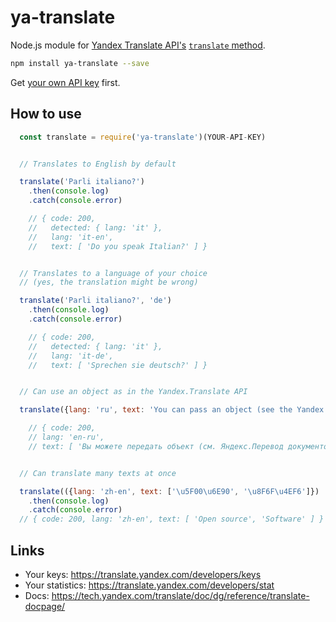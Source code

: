 # ya-translate

Node.js module for [Yandex Translate API's](https://tech.yandex.com/translate/doc/dg/reference/translate-docpage/) [`translate` method](https://tech.yandex.com/translate/doc/dg/reference/translate-docpage/).


```bash
npm install ya-translate --save
```

Get [your own API key](https://translate.yandex.com/developers/keys) first.

## How to use

```javascript
  const translate = require('ya-translate')(YOUR-API-KEY)


  // Translates to English by default

  translate('Parli italiano?')
    .then(console.log)
    .catch(console.error)

    // { code: 200,
    //   detected: { lang: 'it' },
    //   lang: 'it-en',
    //   text: [ 'Do you speak Italian?' ] }


  // Translates to a language of your choice
  // (yes, the translation might be wrong)

  translate('Parli italiano?', 'de')
    .then(console.log)
    .catch(console.error)

    // { code: 200,
    //   detected: { lang: 'it' },
    //   lang: 'it-de',
    //   text: [ 'Sprechen sie deutsch?' ] }


  // Can use an object as in the Yandex.Translate API

  translate({lang: 'ru', text: 'You can pass an object (see the Yandex.Translate docs)'})

    // { code: 200,
    // lang: 'en-ru',
    // text: [ 'Вы можете передать объект (см. Яндекс.Перевод документов)' ] }


  // Can translate many texts at once

  translate(({lang: 'zh-en', text: ['\u5F00\u6E90', '\u8F6F\u4EF6']})
    .then(console.log)
    .catch(console.error)
  // { code: 200, lang: 'zh-en', text: [ 'Open source', 'Software' ] }

```

## Links

* Your keys: https://translate.yandex.com/developers/keys
* Your statistics: https://translate.yandex.com/developers/stat
* Docs: https://tech.yandex.com/translate/doc/dg/reference/translate-docpage/
